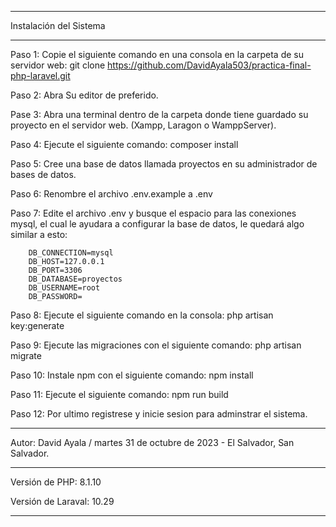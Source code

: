 *************************************************************************************************************************************************
Instalación del Sistema
*************************************************************************************************************************************************
Paso 1: Copie el siguiente comando en una consola en la carpeta de su servidor web: 
git clone https://github.com/DavidAyala503/practica-final-php-laravel.git

Paso 2: Abra Su editor de preferido.

Pase 3: Abra una terminal dentro de la carpeta donde tiene guardado su proyecto en el servidor web. (Xampp, Laragon o WamppServer).

Paso 4: Ejecute el siguiente comando: composer install

Paso 5: Cree una base de datos llamada proyectos en su administrador de bases de datos.

Paso 6: Renombre el archivo .env.example a .env

Paso 7: Edite el archivo .env y busque el espacio para las conexiones mysql, el cual le ayudara a configurar la base  de datos, le quedará algo similar a esto: 

        DB_CONNECTION=mysql
        DB_HOST=127.0.0.1
        DB_PORT=3306
        DB_DATABASE=proyectos
        DB_USERNAME=root
        DB_PASSWORD=

Paso 8: Ejecute el siguiente comando en la consola: php artisan key:generate

Paso 9: Ejecute las migraciones con el siguiente comando: php artisan migrate

Paso 10: Instale npm con el siguiente comando: npm install

Paso 11: Ejecute el siguiente comando: npm run build

Paso 12: Por ultimo registrese y inicie sesion para adminstrar el sistema.

*************************************************************************************************************************************************
Autor: David Ayala / martes 31 de octubre de 2023 - El Salvador, San Salvador.
*************************************************************************************************************************************************
Versión de PHP: 8.1.10

Versión de Laraval: 10.29

*************************************************************************************************************************************************